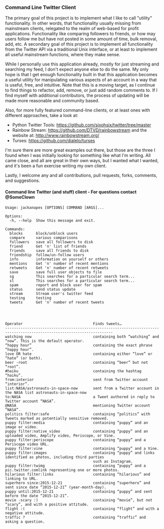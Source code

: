 ### Command Line Twitter Client #
The primary goal of this project is to implement what I like to call "utility" functionality. In other
words, that functionality usually missing from mainstream clients, relegated to the realm of web-based for profit
applications. Functionality like comparing followers to friends, or how may users follow me but have not posted in
some amount of time, bulk removal, add, etc. A secondary goal of this project is to implement all functionality
from the Twitter API via a traditional Unix interface, or at least to implement all useful mainstream functions,
where they make sense.

While I personally use this application already, mostly for just streaming and searching my feed, I don't expect
anyone else to do the same. My only hope is that I get enough functionality built in that this application becomes
a useful utility for manipulating various aspects of an account in a way that is useful, free, and intuitive. Note
that this is a moving target, as I continue to find things to refactor, add, remove, or just add random comments
to. If I find myself with additional contributors, the process of updating will be made more reasonable and
community based.

Also, for more fully featured command-line clients, or at least ones with different approaches, take a look at:

* Python Twitter Tools: https://github.com/sixohsix/twitter/tree/master
* Rainbow Stream: https://github.com/DTVD/rainbowstream and the website at: http://www.rainbowstream.org/
* Turses: https://github.com/dialelo/turses

I'm sure there are more great examples out there, but those are the three I found when I was initially looking for
something like what I'm writing. All came close, and all are great in their own ways, but I wanted what I wanted, 
and it's been a fun exercise writing my own client.

Lastly, I welcome any and all contributions, pull requests, forks, comments, and suggestions.



#### Command line Twitter (and stuff) client - For questions contact @SomeClown


```
Usage: jackanapes [OPTIONS] COMMAND [ARGS]...
 
Options:
  -h, --help  Show this message and exit.
 
Commands:
  blocks      block/unblock users
  compare     various comparisons
  followers   save all followers to disk
  friend      Get 'n' list of friends
  friends     save all friends to disk
  friendship  follow/un-follow users
  info        information on yourself or others
  mentions    Get 'n' number of recent mentions
  retweets    Get 'n' number of recent retweets
  save        save full user objects to file
  sg          This searches for a particular search term...
  sl          This searches for a particular search term...
  spam        report and block user for spam
  status      send status update
  stream      Stream user's twitter feed
  testing     testing
  tweets      Get 'n' number of recent tweets

 
 

Operator                                Finds tweets…
----------------------------------------------------------------------------------------------------------------------- 
watching now                            containing both “watching” and “now”. This is the default operator.
“happy hour”                            containing the exact phrase “happy hour”.
love OR hate                            containing either “love” or “hate” (or both).
beer -root                              containing “beer” but not “root”.
#haiku                                  containing the hashtag “haiku”.
from:interior                           sent from Twitter account “interior”.
list:NASA/astronauts-in-space-now       sent from a Twitter account in the NASA list astronauts-in-space-now
to:NASA                                 a Tweet authored in reply to Twitter account “NASA”.
@NASA                                   mentioning Twitter account “NASA”.
politics filter:safe                    containing “politics” with Tweets marked as potentially sensitive removed.
puppy filter:media                      containing “puppy” and an image or video.
puppy filter:native_video               containing “puppy” and an uploaded video, Amplify video, Periscope, or Vine.
puppy filter:periscope                  containing “puppy” and a Periscope video URL.
puppy filter:vine                       containing “puppy” and a Vine.
puppy filter:images                     containing “puppy” and links identified as photos, including third parties 
                                        such as Instagram.
puppy filter:twimg                      containing “puppy” and a pic.twitter.comlink representing one or more photos.
hilarious filter:links                  containing “hilarious” and linking to URL.
superhero since:2015-12-21              containing “superhero” and sent since date “2015-12-21” (year-month-day).
puppy until:2015-12-21                  containing “puppy” and sent before the date “2015-12-21”.
movie -scary :)                         containing “movie”, but not “scary”, and with a positive attitude.
flight :(                               containing “flight” and with a negative attitude.
traffic ?                               containing “traffic” and asking a question.
```
